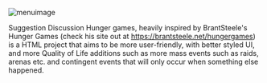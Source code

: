 ![menuimage](https://github.com/user-attachments/assets/4a0fbfae-a427-4137-b509-2ca4c0e3f91e)

Suggestion Discussion Hunger games, heavily inspired by BrantSteele's Hunger Games (check his site out at https://brantsteele.net/hungergames) is a HTML project that aims to be more user-friendly, with better styled UI, and more Quality of Life additions such as more mass events such as raids, arenas etc. and contingent events that will only occur when something else happened.
